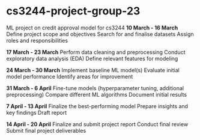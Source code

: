 # cs3244-project-group-23
ML project on credit approval model for cs3244 
**10 March - 16 March**
Define project scope and objectives
Search for and finalise datasets
Assign roles and responsibilities

**17 March - 23 March**
Perform data cleaning and preprocessing
Conduct exploratory data analysis (EDA)
Define relevant features for modeling

**24 March - 30 March**
Implement baseline ML model(s)
Evaluate initial model performance
Identify areas for improvement

**31 March - 6 April**
Fine-tune models (hyperparameter tuning, additional preprocessing)
Compare different ML algorithms
Document initial results

**7 April - 13 April**
Finalize the best-performing model
Prepare insights and key findings
Draft report

**14 April - 20 April**
Finalize and submit project report
Conduct final review
Submit final project deliverables

